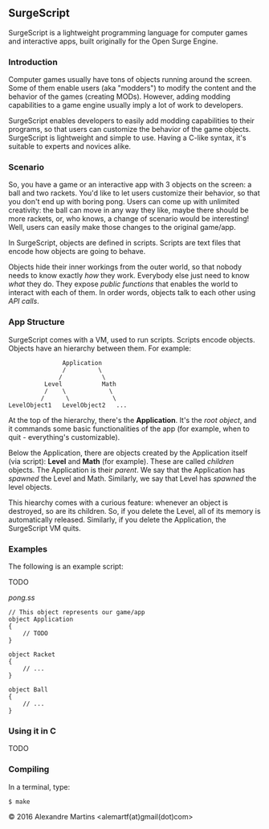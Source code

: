 ## SurgeScript
SurgeScript is a lightweight programming language for computer games and interactive apps, built originally for the Open Surge Engine.

### Introduction
Computer games usually have tons of objects running around the screen. Some of them enable users (aka "modders") to modify the content and the behavior of the games (creating MODs). However, adding modding capabilities to a game engine usually imply a lot of work to developers.

SurgeScript enables developers to easily add modding capabilities to their programs, so that users can customize the behavior of the game objects. SurgeScript is lightweight and simple to use. Having a C-like syntax, it's suitable to experts and novices alike.

### Scenario

So, you have a game or an interactive app with 3 objects on the screen: a ball and two rackets. You'd like to let users customize their behavior, so that you don't end up with boring pong. Users can come up with unlimited creativity: the ball can move in any way they like, maybe there should be more rackets, or, who knows, a change of scenario would be interesting! Well, users can easily make those changes to the original game/app.

In SurgeScript, objects are defined in scripts. Scripts are text files that encode how objects are going to behave.

Objects hide their inner workings from the outer world, so that nobody needs to know exactly *how* they work. Everybody else just need to know *what* they do. They expose *public functions* that enables the world to interact with each of them. In order words, objects talk to each other using *API calls*.

### App Structure

SurgeScript comes with a VM, used to run scripts. Scripts encode objects. Objects have an hierarchy between them. For example:

```
               Application
               /         \
              /           \
          Level           Math
          /    \            \
         /      \            \
LevelObject1   LevelObject2   ...
```

At the top of the hierarchy, there's the **Application**. It's the *root object*, and it commands some basic functionalities of the app (for example, when to quit - everything's customizable).

Below the Application, there are objects created by the Application itself (via script): **Level** and **Math** (for example). These are called *children* objects. The Application is their *parent*. We say that the Application has *spawned* the Level and Math. Similarly, we say that Level has *spawned* the level objects.

This hiearchy comes with a curious feature: whenever an object is destroyed, so are its children. So, if you delete the Level, all of its memory is automatically released. Similarly, if you delete the Application, the SurgeScript VM quits.

### Examples

The following is an example script:

TODO

*pong.ss*
```
// This object represents our game/app
object Application
{
    // TODO
}

object Racket 
{
    // ...
}

object Ball
{
    // ...
}
```

### Using it in C

TODO

### Compiling
In a terminal, type:
```
$ make
```

© 2016  Alexandre Martins &lt;alemartf(at)gmail(dot)com&gt;
